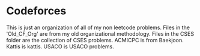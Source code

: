 # Codeforces

This is just an organization of all of my non leetcode problems. Files in the 'Old_CF_Org' are from my old organizational methodology.
Files in the CSES folder are the collection of CSES problems. ACMICPC is from Baekjoon. Kattis is kattis. USACO is USACO problems.
